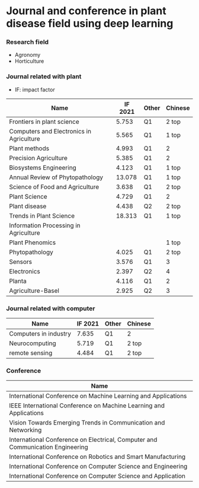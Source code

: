 # Journal and conference in plant disease field using deep learning

### Research field 
* Agronomy
* Horticulture

### Journal related with plant
* IF: impact factor

| Name                                     | IF 2021 | Other | Chinese |
|------------------------------------------|---------|-------|---------|
| Frontiers in plant science               | 5.753   | Q1    | 2 top   |
| Computers and Electronics in Agriculture | 5.565   | Q1    | 1 top   |
| Plant methods                            | 4.993   | Q1    | 2       |
| Precision Agriculture                    | 5.385   | Q1    | 2       |
| Biosystems Engineering                   | 4.123   | Q1    | 1 top   |
| Annual Review of Phytopathology          | 13.078  | Q1    | 1 top   |
| Science of Food and Agriculture          | 3.638   | Q1    | 2 top   |
| Plant Science                            | 4.729   | Q1    | 2       |
| Plant disease                            | 4.438   | Q2    | 2 top   |
| Trends in Plant Science                  | 18.313  | Q1    | 1 top   |
| Information Processing in Agriculture    |         |       |         |
| Plant Phenomics                          |         |       | 1 top   |
| Phytopathology                           | 4.025   | Q1    | 2 top   |
| Sensors                                  | 3.576   | Q1    | 3       |
| Electronics                              | 2.397   | Q2    | 4       |
| Planta                                   | 4.116   | Q1    | 2       |
| Agriculture-Basel                        | 2.925   | Q2    | 3       |

### Journal related with computer
| Name                  | IF 2021 | Other | Chinese |
|-----------------------|---------|-------|---------|
| Computers in industry | 7.635   | Q1    | 2       |
| Neurocomputing        | 5.719   | Q1    | 2 top   | 
| remote sensing        | 4.484   | Q1    | 2 top   |


### Conference
| Name                                                                           |
|--------------------------------------------------------------------------------|
| International Conference on Machine Learning and Applications                  |
| IEEE International Conference on Machine Learning and Applications             |
| Vision Towards Emerging Trends in Communication and Networking                 |
| International Conference on Electrical, Computer and Communication Engineering |
| International Conference on Robotics and Smart Manufacturing                   |
| International Conference on Computer Science and Engineering                   |
| International Conference on Computer Science and Application                   |

